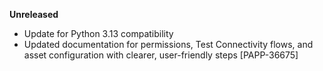**Unreleased**
* Update for Python 3.13 compatibility
* Updated documentation for permissions, Test Connectivity flows, and asset configuration with clearer, user-friendly steps [PAPP-36675]
